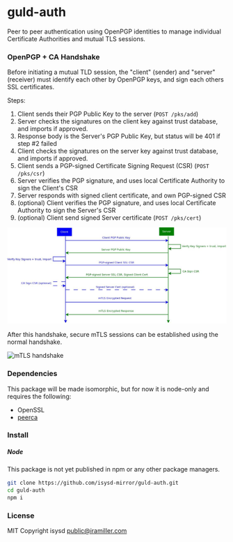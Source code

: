 # guld-auth

Peer to peer authentication using OpenPGP identities to manage individual Certificate Authorities and mutual TLS sessions.

### OpenPGP + CA Handshake

Before initiating a mutual TLD session, the "client" (sender) and "server" (receiver) must identify each other by OpenPGP keys, and sign each others SSL certificates.

Steps:

1. Client sends their PGP Public Key to the server (`POST /pks/add`)
2. Server checks the signatures on the client key against trust database, and imports if approved.
3. Response body is the Server's PGP Public Key, but status will be 401 if step #2 failed
4. Client checks the signatures on the server key against trust database, and imports if approved.
5. Client sends a PGP-signed Certificate Signing Request (CSR) (`POST /pks/csr`)
6. Server verifies the PGP signature, and uses local Certificate Authority to sign the Client's CSR
7. Server responds with signed client certificate, and own PGP-signed CSR
8. (optional) Client verifies the PGP signature, and uses local Certificate Authority to sign the Server's CSR
9. (optional) Client send signed Server certificate (`POST /pks/cert`)

![PGP CA handshake](https://raw.githubusercontent.com/isysd-mirror/guld-auth/isysd/img/pgp-mtls.jpg)

After this handshake, secure mTLS sessions can be established using the normal handshake.

![mTLS handshake](https://visa.i.lithium.com/t5/image/serverpage/image-id/180i8191F313DC0D165C?v=1.0)

### Dependencies

This package will be made isomorphic, but for now it is node-only and requires the following:

 + OpenSSL
 + [peerca](https://github.com/substack/peerca)

### Install

##### Node

This package is not yet published in npm or any other package managers.

```sh
git clone https://github.com/isysd-mirror/guld-auth.git
cd guld-auth
npm i
```

### License

MIT Copyright isysd <public@iramiller.com>
